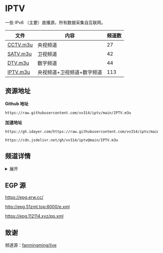 # IPTV

一些 IPv6 （主要）直播源，所有数据采集自互联网。

| 文件 | 内容 | 频道数 |
| ---- | ----- | --- |
| [CCTV.m3u](https://raw.githubusercontent.com/vv314/iptv/main/m3u/CCTV.m3u) | 央视频道 | 27 |
| [SATV.m3u](https://raw.githubusercontent.com/vv314/iptv/main/m3u/SATV.m3u) | 卫视频道 | 42 |
| [DTV.m3u](https://raw.githubusercontent.com/vv314/iptv/main/m3u/DTV.m3u) | 数字频道 | 44 |
| [IPTV.m3u](https://raw.githubusercontent.com/vv314/iptv/main/m3u/IPTV.m3u) | 央视频道+卫视频道+数字频道 | 113 |

## 资源地址

**Github 地址**

```
https://raw.githubusercontent.com/vv314/iptv/main/IPTV.m3u
```

**加速地址**

```
https://gh.idayer.com/https://raw.githubusercontent.com/vv314/iptv/main/IPTV.m3u
```

```
https://cdn.jsdelivr.net/gh/vv314/iptv@main/IPTV.m3u
```

## 频道详情
<details>
<summary>展开</summary>

### 央视频道（27）

```
https://raw.githubusercontent.com/vv314/iptv/main/m3u/CCTV.m3u
```

CCTV1、CCTV2、CCTV3、CCTV4、CCTV5、CCTV5+、CCTV6、CCTV7、CCTV8、CCTV9、CCTV10、CCTV11、CCTV12、CCTV13、CCTV14、CCTV15、CCTV16、CCTV17、CHC影迷电影、CHC动作电影、CHC家庭影院、CGTN、CGTN纪录、CGTN俄语、CGTN法语、CGTN西语、CGTN阿语

### 卫视频道（42）

```
https://raw.githubusercontent.com/vv314/iptv/main/m3u/SATV.m3u
```

北京卫视、湖南卫视、东方卫视、四川卫视、天津卫视、安徽卫视、山东卫视、深圳卫视、广东卫视、广西卫视、江苏卫视、江西卫视、河北卫视、河南卫视、浙江卫视、海南卫视、湖北卫视、山西卫视、东南卫视、贵州卫视、辽宁卫视、重庆卫视、黑龙江卫视、内蒙古卫视、宁夏卫视、陕西卫视、吉林卫视、甘肃卫视、云南卫视、三沙卫视、青海卫视、新疆卫视、西藏卫视、兵团卫视、延边卫视、安多卫视、厦门卫视、康巴卫视、大湾区卫视、CETV-1、CETV-2、CETV-4

### 数字频道（44）

```
https://raw.githubusercontent.com/vv314/iptv/main/m3u/DTV.m3u
```

纪实人文、纪实科教、劲爆体育、乐游频道、欢笑剧场、都市剧场、金色学堂、卡酷少儿、金鹰卡通、金鹰纪实、快乐垂钓、茶友频道、游戏风云、动漫秀场、嘉佳卡通、哒啵赛事、哒啵电竞、优漫卡通、哈哈炫动、黑莓动画、黑莓电影、求索纪录、求索生活、求索动物、求索科学、超级体育、超级电影、超级视剧、东北热剧、海外剧场、中国功夫、军旅剧场、惊悚悬疑、潮妈辣婆、精品体育、精品纪录、家庭剧场、精品大剧、军事评论、明星大片、欢乐剧场、精品萌宠、超级综艺、金牌综艺
</details>

## EGP 源

https://epg.erw.cc/

http://epg.51zmt.top:8000/e.xml

https://epg.112114.xyz/pp.xml

## 致谢

频道源：[fanmingming/live](https://github.com/fanmingming/live)
